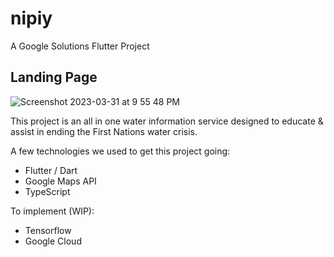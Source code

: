 # nipiy

A Google Solutions Flutter Project

## Landing Page
![Screenshot 2023-03-31 at 9 55 48 PM](https://user-images.githubusercontent.com/42753355/229260342-41df9790-8656-4bcb-a2ab-33062c83734e.png)

This project is an all in one water information service designed to educate & assist in ending the First Nations water crisis.

A few technologies we used to get this project going:

- Flutter / Dart
- Google Maps API
- TypeScript

To implement (WIP):
- Tensorflow
- Google Cloud
